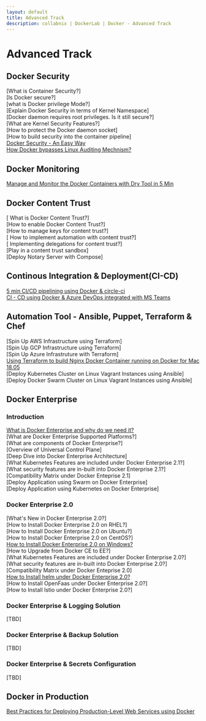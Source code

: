 ```yaml
---
layout: default
title: Advanced Track
description: collabnix | DockerLab | Docker - Advanced Track
---
```


# Advanced Track

## Docker Security

[What is Container Security?]<br>
[Is Docker secure?]<br>
[what is Docker privilege Mode?]<br>
[Explain Docker Security in terms of Kernel Namespace]<br>
[Docker daemon requires root privileges. Is it still secure?]<br>
[What are Kernel Security Features?]<br>
[How to protect the Docker daemon socket]<br>
[How to build security into the container pipeline]<br>
[Docker Security - An Easy Way](./security/README.md)<br>
[How Docker bypasses Linux Auditing Mechnism?](./security/ByPassing-Linux-Security-Audit.md)

## Docker Monitoring

[Manage and Monitor the Docker Containers with Dry Tool in 5 Min](./monitoring/dry-tool/README.md)


## Docker Content Trust

[ What is Docker Content Trust?]<br>
[How to enable Docker Content Trust?]<br>
[How to manage keys for content trust?]<br>
[ How to implement automation with content trust?]<br>
[ Implementing delegations for content trust?]<br>
[Play in a content trust sandbox]<br>
[Deploy Notary Server with Compose]<br>



## Continous Integration & Deployment(CI-CD)

[5 min CI/CD pipelining using Docker & circle-ci](./ci-cd/cicd-circleci.md)<br>
[CI - CD using Docker & Azure DevOps integrated with MS Teams](./ci-cd/cicd-azuredevops.md)

## Automation Tool - Ansible, Puppet, Terraform & Chef

[Spin Up AWS Infrastructure using Terraform]<br>
[Spin Up GCP Infrastructure using Terraform]<br>
[Spin Up Azure Infrastruture with Terraform]<br>
[Using Terraform to build Nginx Docker Container running on Docker for Mac 18.05](./automation/terraform/terraform-mac-nginx.md)<br>
[Deploy Kubernetes Cluster on Linux Vagrant Instances using Ansible]<br>
[Deploy Docker Swarm Cluster on Linux Vagrant Instances using Ansible]

## Docker Enterprise 

### Introduction

[What is Docker Enterprise and why do we need it?](./enterprise/what-is-docker-enterprise.md)<br>
[What are Docker Enterprise Supported Platforms?]<br>
[What are components of Docker Enterprise?]<br>
[Overview of Universal Control Plane]<br>
[Deep Dive into Docker Enterprise Architecture]<br>
[What Kubernetes Features are included under Docker Enterprise 2.1?]<br>
[What security features are in-built into Docker Enterprise 2.1?]<br>
[Compatibility Matrix under Docker Enteprise 2.1]<br>
[Deploy Application using Swarm on Docker Enterprise]<br>
[Deploy Application using Kubernetes on Docker Enterprise]<br>

### Docker Enterprise 2.0


[What's New in Docker Enterprise 2.0?]<br>
[How to Install Docker Enterprise 2.0 on RHEL?]<br>
[How to Install Docker Enterprise 2.0 on Ubuntu?]<br>
[How to Install Docker Enterprise 2.0 on CentOS?]<br>
[How to Install Docker Enterprise 2.0 on Windows?]()<br>
[How to Upgrade from Docker CE to EE?]<br>
[What Kubernetes Features are included under Docker Enterprise 2.0?]<br>
[What security features are in-built into Docker Enterprise 2.0?]<br>
[Compatibility Matrix under Docker Enteprise 2.0]<br>
[How to Install helm under Docker Enterprise 2.0?]()<br>
[How to Install OpenFaas under Docker Enterprise 2.0?]<br>
[How to Install Istio under Docker Enterprise 2.0?]<br>


### Docker Enterprise & Logging Solution

[TBD]<br>

### Docker Enterprise & Backup Solution

[TBD]<br>


### Docker Enterprise & Secrets Configuration

[TBD]<br>




## Docker in Production

[Best Practices for Deploying Production-Level Web Services using Docker](./bestpractices/docker-in-production-1.md)
